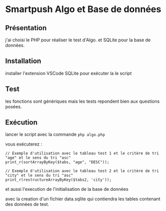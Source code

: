 # Smartpush Algo et Base de données

## Présentation

j'ai choisi le PHP pour réaliser le test d'Algo.
et SQLite pour la base de données.

## Installation

installer l'extension VSCode SQLite pour exécuter la le script

## Test

les fonctions sont génériques mais les tests repondent bien aux questions posées.

## Exécution

lancer le script avec la commande `php algo.php`

vous exécuterez :

```
// Exemple d'utilisation avec le tableau test 1 et le critère de tri "age" et le sens du tri "asc"
print_r(sortArrayByKey($tabs, "age", "DESC"));

// Exemple d'utilisation avec le tableau test 2 et le critère de tri "city" et le sens du tri "asc"
print_r(restructureArrayByKey($tabs2, 'city'));
```

et aussi l'execution de l'initialisation de la base de données

avec la creation d'un fichier data.sqlite qui contiendra les tables contenant des données de test.
